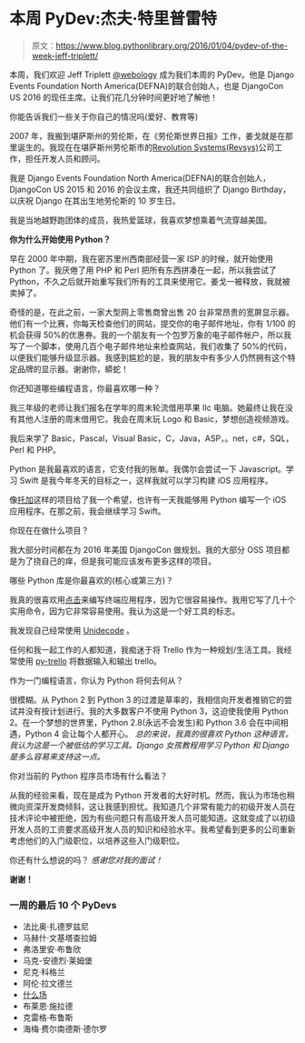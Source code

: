 # 本周 PyDev:杰夫·特里普雷特

> 原文：<https://www.blog.pythonlibrary.org/2016/01/04/pydev-of-the-week-jeff-triplett/>

本周，我们欢迎 Jeff Triplett [@webology](https://twitter.com/webology) 成为我们本周的 PyDev。他是 Django Events Foundation North America(DEFNA)的联合创始人，也是 DjangoCon US 2016 的现任主席。让我们花几分钟时间更好地了解他！

你能告诉我们一些关于你自己的情况吗(爱好、教育等)

2007 年，我搬到堪萨斯州的劳伦斯，在《劳伦斯世界日报》工作，姜戈就是在那里诞生的。我现在在堪萨斯州劳伦斯市的[Revolution Systems(Revsys)](http://www.revsys.com/)公司工作，担任开发人员和顾问。

我是 Django Events Foundation North America(DEFNA)的联合创始人，DjangoCon US 2015 和 2016 的会议主席，我还共同组织了 Django Birthday，以庆祝 Django 在其出生地劳伦斯的 10 岁生日。

我是当地越野跑团体的成员，我热爱篮球，我喜欢梦想乘着气流穿越美国。

**你为什么开始使用 Python？**

早在 2000 年中期，我在密苏里州西南部经营一家 ISP 的时候，就开始使用 Python 了。我厌倦了用 PHP 和 Perl 把所有东西拼凑在一起，所以我尝试了 Python，不久之后就开始重写我们所有的工具来使用它。姜戈一被释放，我就被卖掉了。

奇怪的是，在此之前，一家大型网上零售商曾出售 20 台非常昂贵的宽屏显示器。他们有一个比赛，你每天检查他们的网站，提交你的电子邮件地址，你有 1/100 的机会获得 50%的优惠券。我的一个朋友有一个包罗万象的电子邮件帐户，所以我写了一个脚本，使用几百个电子邮件地址来检查网站，我们收集了 50%的代码，以便我们能够升级显示器。我感到尴尬的是，我的朋友中有多少人仍然拥有这个特定品牌的显示器。谢谢你，蟒蛇！

你还知道哪些编程语言，你最喜欢哪一种？

我三年级的老师让我们报名在学年的周末轮流借用苹果 IIc 电脑。她最终让我在没有其他人注册的周末借用它。我会在周末玩 Logo 和 Basic，梦想创造视频游戏。

我后来学了 Basic，Pascal，Visual Basic，C，Java，ASP，。net，c#，SQL，Perl 和 PHP。

Python 是我最喜欢的语言，它支付我的账单。我偶尔会尝试一下 Javascript。学习 Swift 是我今年冬天的目标之一，这样我就可以学习构建 iOS 应用程序。

像[托加](https://github.com/pybee/toga)这样的项目给了我一个希望，也许有一天我能够用 Python 编写一个 iOS 应用程序。在那之前，我会继续学习 Swift。

你现在在做什么项目？

我大部分时间都在为 2016 年美国 DjangoCon 做规划。我的大部分 OSS 项目都是为了挠自己的痒，但是我可能应该发布更多这样的项目。

哪些 Python 库是你最喜欢的(核心或第三方)？

我真的很喜欢用[点击](http://click.pocoo.org/)来编写终端应用程序，因为它很容易操作。我用它写了几十个实用命令，因为它非常容易使用。我认为这是一个好工具的标志。

我发现自己经常使用 [Unidecode](https://github.com/iki/unidecode) 。

任何和我一起工作的人都知道，我痴迷于将 Trello 作为一种规划/生活工具。我经常使用 [py-trello](https://pypi.python.org/pypi/py-trello) 将数据输入和输出 trello。

作为一门编程语言，你认为 Python 将何去何从？

很模糊。从 Python 2 到 Python 3 的过渡是草率的，我相信向开发者推销它的尝试并没有按计划进行。我的大多数客户不使用 Python 3，这迫使我使用 Python 2。在一个梦想的世界里，Python 2.8(永远不会发生)和 Python 3.6 会在中间相遇，Python 4 会让每个人都开心。
 *总的来说，我真的很喜欢 Python 这种语言。我认为这是一个被低估的学习工具。Django 女孩教程用学习 Python 和 Django 是多么容易来支持这一点。*

你对当前的 Python 程序员市场有什么看法？

从我的经验来看，现在是成为 Python 开发者的大好时机。然而，我认为市场也稍微向资深开发商倾斜，这让我感到担忧。我知道几个非常有能力的初级开发人员在技术评论中被拒绝，因为有些问题只有高级开发人员可能知道。这就变成了以初级开发人员的工资要求高级开发人员的知识和经验水平。我希望看到更多的公司重新考虑他们的入门级职位，以培养这些入门级职位。

你还有什么想说的吗？
 *感谢您对我的面试！*

 **谢谢！**

### 一周的最后 10 个 PyDevs

*   法比奥·扎德罗兹尼
*   马赫什·文基塔查拉姆
*   弗洛里安·布鲁欣
*   马克-安德烈·莱姆堡
*   尼克·科格兰
*   阿伦·拉文德兰
*   [什么场](https://www.blog.pythonlibrary.org/2015/11/16/pydev-of-the-week-amit-saha/)
*   布莱恩·施拉德
*   克雷格·布鲁斯
*   海梅·费尔南德斯·德尔罗